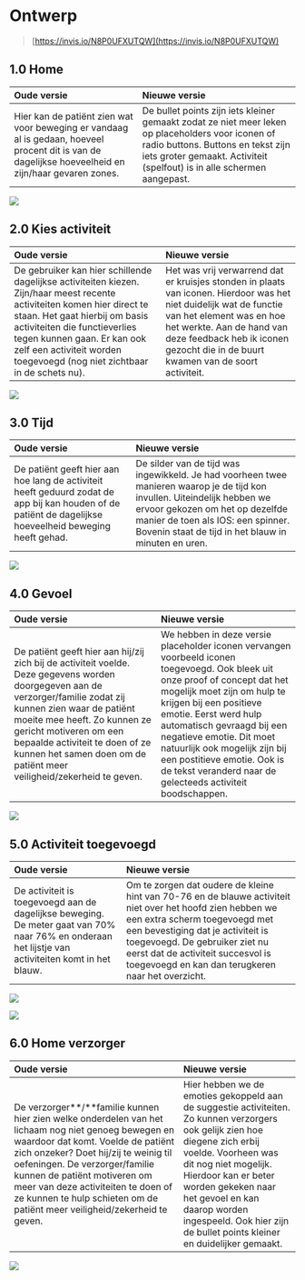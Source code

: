 # Ontwerp

> [https://invis.io/N8P0UFXUTQW](https://invis.io/N8P0UFXUTQW)

## 1.0 Home

| Oude versie | Nieuwe versie |
| :--- | :--- |
| Hier kan de patiënt zien wat voor beweging er vandaag al is gedaan, hoeveel procent dit is van de dagelijkse hoeveelheid en zijn/haar gevaren zones. | De bullet points zijn iets kleiner gemaakt zodat ze niet meer leken op placeholders voor iconen of radio buttons. Buttons en tekst zijn iets groter gemaakt. Activiteit \(spelfout\) is in alle schermen aangepast. |

![](../../.gitbook/assets/1.0-home_patie-nt%20%281%29.png)

## **2.0 Kies activiteit**

| Oude versie | Nieuwe versie |
| :--- | :--- |
| De gebruiker kan hier schillende dagelijkse activiteiten kiezen. Zijn/haar meest recente activiteiten komen hier direct te staan. Het gaat hierbij om basis activiteiten die functieverlies tegen kunnen gaan. Er kan ook zelf een activiteit worden toegevoegd \(nog niet zichtbaar in de schets nu\). | Het was vrij verwarrend dat er kruisjes stonden in plaats van iconen. Hierdoor was het niet duidelijk wat de functie van het element was en hoe het werkte. Aan de hand van deze feedback heb ik iconen gezocht die in de buurt kwamen van de soort activiteit. |

![](../../.gitbook/assets/2.0-activiteit_patie-nt%20%281%29.png)

## 3.0 Tijd

| Oude versie | Nieuwe versie |
| :--- | :--- |
| De patiënt geeft hier aan hoe lang de activiteit heeft geduurd zodat de app bij kan houden of de patiënt de dagelijkse hoeveelheid beweging heeft gehad. | De silder van de tijd was ingewikkeld. Je had voorheen twee manieren waarop je de tijd kon invullen. Uiteindelijk hebben we ervoor gekozen om het op dezelfde manier de toen als IOS: een spinner. Bovenin staat de tijd in het blauw in minuten en uren. |

![](../../.gitbook/assets/2.1-activiteit_tijd_patie-nt.png)

## 4.0 Gevoel

| Oude versie | Nieuwe versie |
| :--- | :--- |
| De patiënt geeft hier aan hij/zij zich bij de activiteit voelde. Deze gegevens worden doorgegeven aan de verzorger/familie zodat zij kunnen zien waar de patiënt moeite mee heeft. Zo kunnen ze gericht motiveren om een bepaalde activiteit te doen of ze kunnen het samen doen om de patiënt meer veiligheid/zekerheid te geven.  | We hebben in deze versie placeholder iconen vervangen voorbeeld iconen toegevoegd. Ook bleek uit onze proof of concept dat het mogelijk moet zijn om hulp te krijgen bij een positieve emotie. Eerst werd hulp automatisch gevraagd bij een negatieve emotie. Dit moet natuurlijk ook mogelijk zijn bij een postitieve emotie. Ook is de tekst veranderd naar de gelecteeds activiteit boodschappen. |

![](../../.gitbook/assets/2.2-activiteit_gevoel_patie-nt%20%281%29.png)

## 5.0 Activiteit toegevoegd

| Oude versie | Nieuwe versie |
| :--- | :--- |
| De activiteit is toegevoegd aan de dagelijkse beweging. De meter gaat van 70% naar 76% en onderaan het lijstje van activiteiten komt in het blauw. | Om te zorgen dat oudere de kleine hint van 70-76 en de blauwe activiteit niet over het hoofd zien hebben we een extra scherm toegevoegd met een bevestiging dat je activiteit is toegevoegd. De gebruiker ziet nu eerst dat de activiteit succesvol is toegevoegd en kan dan terugkeren naar het overzicht. |

![](../../.gitbook/assets/2.3-toegevoegd.png)

![](../../.gitbook/assets/3.0-activiteit_toegevoegd_patie-nt.png)

## 6.0 Home verzorger

| Oude versie | Nieuwe versie |
| :--- | :--- |
| De verzorger**/**familie kunnen hier zien welke onderdelen van het lichaam nog niet genoeg bewegen en waardoor dat komt. Voelde de patiënt zich onzeker? Doet hij/zij te weinig til oefeningen. De verzorger/familie kunnen de patiënt motiveren om meer van deze activiteiten te doen of ze kunnen te hulp schieten om de patiënt meer veiligheid/zekerheid te geven. | Hier hebben we de emoties gekoppeld aan de suggestie activiteiten. Zo kunnen verzorgers ook gelijk zien hoe diegene zich erbij voelde. Voorheen was dit nog niet mogelijk. Hierdoor kan er beter worden gekeken naar het gevoel en kan daarop worden ingespeeld. Ook hier zijn de bullet points kleiner en duidelijker gemaakt. |

![](../../.gitbook/assets/4.0-home_verzorger.png)

